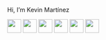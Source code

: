 <body>
  <div>
    <p style="display: inline-flex; align-items: center; flex-direction: row;">Hi, I’m Kevin Martínez <img style="width: 1rem;" src="https://img.icons8.com/?size=100&id=37278&format=png&color=000000"></p>
  </div>
  <div>
    <div style="display= flex; flex-direction: row;">
      <img style="width: 2rem;" src="https://img.icons8.com/?size=100&id=20909&format=png&color=000000"/>
      <img style="width: 2rem;" src="https://img.icons8.com/?size=100&id=21278&format=png&color=000000"/>
      <img style="width: 2rem;" src="https://img.icons8.com/?size=100&id=108784&format=png&color=000000"/>
      <img style="width: 2rem;" src="https://img.icons8.com/?size=100&id=SrDTEN0d3OPH&format=png&color=000000"/>
      <img style="width: 2rem;" src="https://img.icons8.com/?size=100&id=4PiNHtUJVbLs&format=png&color=000000"/>
      <img style="width: 2rem;" src="https://img.icons8.com/?size=100&id=PndQWK6M1Hjo&format=png&color=000000"/>
    </div>
  </div>
</body>
